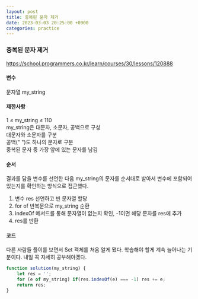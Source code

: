 ```yaml
---
layout: post
title: 중복된 문자 제거
date: 2023-03-03 20:25:00 +0900
categories: practice
---
```

### 중복된 문자 제거    
https://school.programmers.co.kr/learn/courses/30/lessons/120888    
    
#### 변수    
문자열 my_string    
    
#### 제한사항    
1 ≤ my_string ≤ 110    
my_string은 대문자, 소문자, 공백으로 구성    
대문자와 소문자를 구분    
공백(" ")도 하나의 문자로 구분    
중복된 문자 중 가장 앞에 있는 문자를 남김    
    
#### 순서    
결과를 담을 변수를 선언한 다음 my_string의 문자를 순서대로 받아서 변수에 포함되어 있는지를 확인하는 방식으로 접근했다.    
1. 변수 res 선언하고 빈 문자열 할당    
2. for of 반복문으로 my_string 순환    
3. indexOf 메서드를 통해 문자열이 없는지 확인, -1이면 해당 문자를 res에 추가    
4. res를 반환    
    
#### 코드    
다른 사람들 풀이를 보면서 Set 객체를 처음 알게 됐다. 학습해야 할게 계속 늘어나는 기분이다. 내일 꼭 자세히 공부해야겠다.    
```JavaScript
function solution(my_string) {
    let res = '';
    for (e of my_string) if(res.indexOf(e) === -1) res += e;
    return res;
}
```